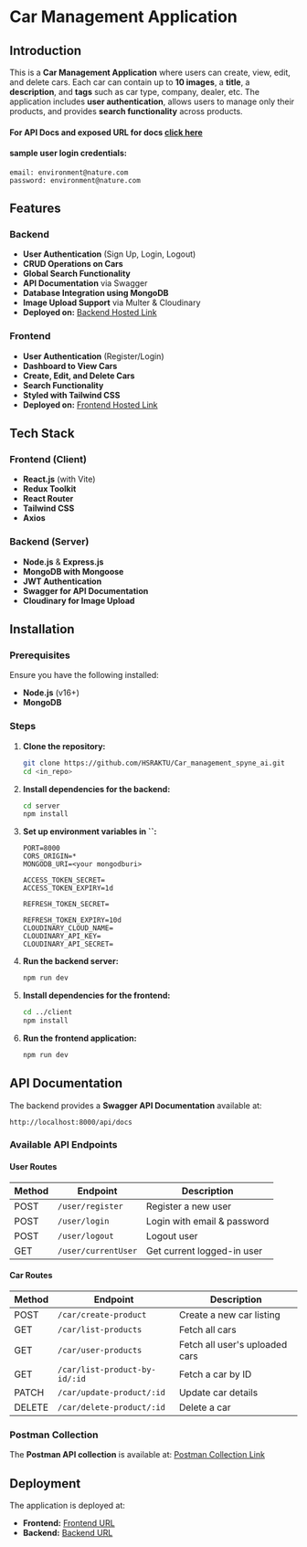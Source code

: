 # Car Management Application

## Introduction

This is a **Car Management Application** where users can create, view, edit, and delete cars. Each car can contain up to **10 images**, a **title**, a **description**, and **tags** such as car type, company, dealer, etc. The application includes **user authentication**, allows users to manage only their products, and provides **search functionality** across products.

#### For API Docs and exposed URL for docs [click here](https://github.com/HSRAKTU/Car_management_spyne_ai?tab=readme-ov-file#api-documentation)
#### sample user login credentials:
```
email: environment@nature.com
password: environment@nature.com
```
## Features

### Backend

- **User Authentication** (Sign Up, Login, Logout)
- **CRUD Operations on Cars**
- **Global Search Functionality**
- **API Documentation** via Swagger
- **Database Integration using MongoDB**
- **Image Upload Support** via Multer & Cloudinary
- **Deployed on:** [Backend Hosted Link](https://car-management-spyne-ai.vercel.app/)

### Frontend

- **User Authentication** (Register/Login)
- **Dashboard to View Cars**
- **Create, Edit, and Delete Cars**
- **Search Functionality**
- **Styled with Tailwind CSS**
- **Deployed on:** [Frontend Hosted Link](https://carhub-spyneai.vercel.app/)

## Tech Stack

### Frontend (Client)

- **React.js** (with Vite)
- **Redux Toolkit**
- **React Router**
- **Tailwind CSS**
- **Axios**

### Backend (Server)

- **Node.js** & **Express.js**
- **MongoDB with Mongoose**
- **JWT Authentication**
- **Swagger for API Documentation**
- **Cloudinary for Image Upload**

## Installation

### Prerequisites

Ensure you have the following installed:

- **Node.js** (v16+)
- **MongoDB**

### Steps

1. **Clone the repository:**

   ```sh
   git clone https://github.com/HSRAKTU/Car_management_spyne_ai.git
   cd <in_repo>
   ```

2. **Install dependencies for the backend:**

   ```sh
   cd server
   npm install
   ```

3. **Set up environment variables in **``**:**

   ```env
   PORT=8000
   CORS_ORIGIN=*
   MONGODB_URI=<your mongodburi>
   
   ACCESS_TOKEN_SECRET=
   ACCESS_TOKEN_EXPIRY=1d
   
   REFRESH_TOKEN_SECRET=
   
   REFRESH_TOKEN_EXPIRY=10d
   CLOUDINARY_CLOUD_NAME=
   CLOUDINARY_API_KEY=
   CLOUDINARY_API_SECRET=
   ```

4. **Run the backend server:**

   ```sh
   npm run dev
   ```

5. **Install dependencies for the frontend:**

   ```sh
   cd ../client
   npm install
   ```

6. **Run the frontend application:**

   ```sh
   npm run dev
   ```

## API Documentation

The backend provides a **Swagger API Documentation** available at:

```
http://localhost:8000/api/docs
```

### Available API Endpoints

#### User Routes

| Method | Endpoint            | Description                 |
| ------ | ------------------- | --------------------------- |
| POST   | `/user/register`    | Register a new user         |
| POST   | `/user/login`       | Login with email & password |
| POST   | `/user/logout`      | Logout user                 |
| GET    | `/user/currentUser` | Get current logged-in user  |

#### Car Routes

| Method | Endpoint                      | Description              |
| ------ | ----------------------------- | ------------------------ |
| POST   | `/car/create-product`         | Create a new car listing |
| GET    | `/car/list-products`          | Fetch all cars           |
| GET    | `/car/user-products`          | Fetch all user's uploaded cars           |
| GET    | `/car/list-product-by-id/:id` | Fetch a car by ID        |
| PATCH  | `/car/update-product/:id`     | Update car details       |
| DELETE | `/car/delete-product/:id`     | Delete a car             |

### Postman Collection

The **Postman API collection** is available at: [Postman Collection Link](https://www.postman.com/myworkspaceatpostman/workspace/car-management-assignment/collection/32695735-13c87926-d8d3-48ec-894d-3c031485549d?action=share\&source=collection_link\&creator=32695735)

## Deployment

The application is deployed at:

- **Frontend:** [Frontend URL](https://carhub-spyneai.vercel.app/)
- **Backend:** [Backend URL](https://car-management-spyne-ai.vercel.app/)


